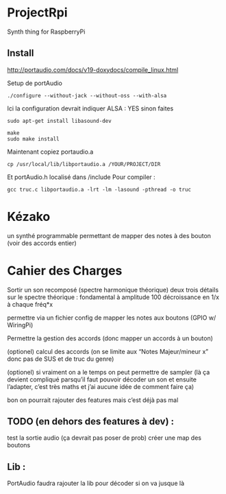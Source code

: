 # ProjectRpi
Synth thing for RaspberryPi

## Install

http://portaudio.com/docs/v19-doxydocs/compile_linux.html

Setup de portAudio 

    ./configure --without-jack --without-oss --with-alsa

Ici la configuration devrait indiquer ALSA : YES sinon faites

    sudo apt-get install libasound-dev

    make
    sudo make install

Maintenant copiez portaudio.a

    cp /usr/local/lib/libportaudio.a /YOUR/PROJECT/DIR

Et portAudio.h localisé dans /include
Pour compiler :

    gcc truc.c libportaudio.a -lrt -lm -lasound -pthread -o truc

# Kézako

un synthé programmable permettant de mapper des notes à des bouton (voir des accords entier)

# Cahier des Charges

Sortir un son recomposé (spectre harmonique théorique)
deux trois détails sur le spectre théorique :
fondamental à amplitude 100
décroissance en 1/x à chaque fréq*x

permettre via un fichier config de mapper les notes aux boutons (GPIO w/ WiringPi)

 Permettre la gestion des accords (donc mapper un accords à un bouton)

(optionel) calcul des accords (on se limite aux “Notes Majeur/mineur x” donc pas de SUS et de truc du genre)

(optionel) si vraiment on a le temps on peut permettre de sampler (là ça devient compliqué parsqu’il faut pouvoir décoder un son et ensuite l’adapter, c’est très maths et j’ai aucune idée de comment faire ça)

bon on pourrait rajouter des features mais c’est déjà pas mal


## TODO (en dehors des features à dev) :
test la sortie audio (ça devrait pas poser de prob)
créer une map des boutons

## Lib :
PortAudio
faudra rajouter la lib pour décoder si on va jusque là
